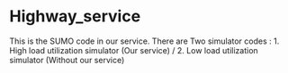 # Highway_service
This is the SUMO code in our service.
There are Two simulator codes : 1. High load utilization simulator (Our service) / 2. Low load utilization simulator (Without our service)
